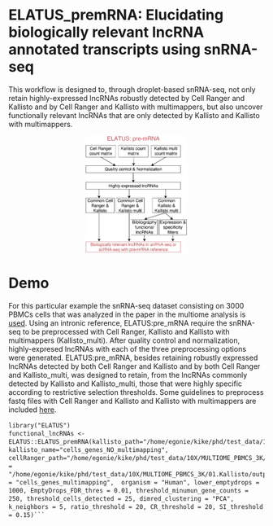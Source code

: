 # ELATUS_premRNA: Elucidating biologically relevant lncRNA annotated transcripts using snRNA-seq

This workflow is designed to, through droplet-based snRNA-seq, not only retain highly-expressed lncRNAs robustly detected by Cell Ranger and Kallisto and by Cell Ranger and Kallisto with multimappers, but also uncover functionally relevant lncRNAs that are only detected by Kallisto and Kallisto with multimappers. 
<p align="center">
<img src='inst/extdata/ELATUS_premRNA.png' width="200">
</p>

# Demo
For this particular example the snRNA-seq dataset consisting on 3000 PBMCs cells that was analyzed in the paper in the multiome analysis is [used](https://www.10xgenomics.com/resources/datasets/pbmc-from-a-healthy-donor-granulocytes-removed-through-cell-sorting-3-k-1-standard-2-0-0). Using an intronic reference, ELATUS:pre_mRNA require the snRNA-seq to be preprocessed with Cell Ranger, Kallisto and Kallisto with multimappers (Kallisto_multi). After quality control and normalization, highly-expresed lncRNAs with each of the three preprocessing options were generated. ELATUS:pre_mRNA, besides retaining robustly expressed lncRNAs detected by both Cell Ranger and Kallisto and by both Cell Ranger and Kallisto_multi, was designed to retain, from the lncRNAs commonly detected by Kallisto and Kallisto_multi, those that were highly specific according to restrictive selection thresholds. Some guidelines to preprocess fastq files with Cell Ranger and Kallisto and Kallisto with multimappers are included [here](https://github.com/kikegoni/ELATUS/blob/main/demo_CellRanger_Kallisto.sh).
```{r}
library("ELATUS")
functional_lncRNAs <- ELATUS::ELATUS_premRNA(kallisto_path="/home/egonie/kike/phd/test_data/10X/MULTIOME_PBMCS_3K/01.Kallisto/output_bus_transcriptome_introns/bustools_results_no_multimappers", kallisto_name="cells_genes_NO_multimapping", cellRanger_path="/home/egonie/kike/phd/test_data/10X/MULTIOME_PBMCS_3K/01.CellRanger/pbmc_granulocyte_sorted_3k_alldata_cellRanger_modified_GEX_test2/outs/raw_feature_bc_matrix",kallisto_multimappers_path = "/home/egonie/kike/phd/test_data/10X/MULTIOME_PBMCS_3K/01.Kallisto/output_bus_transcriptome_introns/bustools_multimappers",kallisto_multimappers_name = "cells_genes_multimapping",  organism = "Human", lower_emptydrops = 1000, EmptyDrops_FDR_thres = 0.01, threshold_minumun_gene_counts = 250, threshold_cells_detected = 25, dimred_clustering = "PCA", k_neighbors = 5, ratio_threshold = 20, CR_threshold = 20, SI_threshold = 0.15)```